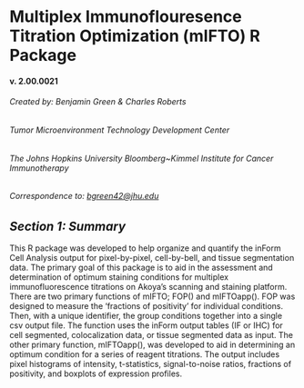 # Multiplex Immunoflouresence Titration Optimization (mIFTO) R Package 
#### v. 2.00.0021
###### Created by: Benjamin Green & Charles Roberts

###### Tumor Microenvironment Technology Development Center
###### The Johns Hopkins University Bloomberg~Kimmel Institute for Cancer Immunotherapy
###### Correspondence to: bgreen42@jhu.edu

## ***Section 1: Summary***
This R package was developed to help organize and quantify the inForm Cell Analysis output for pixel-by-pixel, cell-by-bell, and tissue segmentation data. The primary goal of this package is to aid in the assessment and determination of optimum staining conditions for multiplex immunofluorescence titrations on Akoya’s scanning and staining platform. There are two primary functions of mIFTO; FOP() and mIFTOapp(). FOP was designed to measure the ‘fractions of positivity’ for individual conditions. Then, with a unique identifier, the group conditions together into a single csv output file. The function uses the inForm output tables (IF or IHC) for cell segmented, colocalization data, or tissue segmented data as input. The other primary function, mIFTOapp(), was developed to aid in determining an optimum condition for a series of reagent titrations. The output includes pixel histograms of intensity, t-statistics, signal-to-noise ratios, fractions of positivity, and boxplots of expression profiles. 



